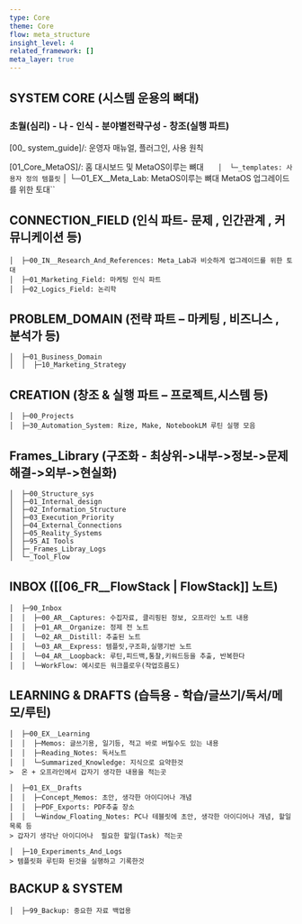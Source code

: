 ```yaml
---
type: Core
theme: Core
flow: meta_structure
insight_level: 4
related_framework: []
meta_layer: true
---
```


## SYSTEM CORE (시스템 운용의 뼈대)

### 초월(심리) - 나 - 인식 - 분야별전략구성 - 창조(실행 파트)

[00_ system_guide]/: 운영자 매뉴얼, 플러그인, 사용 원칙

[01_Core_MetaOS]/: 홈 대시보드 및 MetaOS이루는 뼈대
	`    │  └─_templates: 사용자 정의 템플릿
	`    │  └─01_EX__Meta_Lab: MetaOS이루는 뼈대 MetaOS 업그레이드를 위한 토대``

## CONNECTION_FIELD (인식 파트- 문제 , 인간관계 , 커뮤니케이션 등)
    │  ├─00_IN__Research_And_References: Meta_Lab과 비슷하게 업그레이드를 위한 토대
    │  ├─01_Marketing_Field: 마케팅 인식 파트
    │  ├─02_Logics_Field: 논리학
## PROBLEM_DOMAIN (전략 파트 – 마케팅 , 비즈니스 , 분석가 등)
    │  ├─01_Business_Domain
	│  │  ├─10_Marketing_Strategy

## CREATION (창조 & 실행 파트 – 프로젝트,시스템 등)
    │  ├─00_Projects
    │  ├─30_Automation_System: Rize, Make, NotebookLM 루틴 실행 모음

## Frames_Library (구조화 - 최상위->내부->정보->문제해결->외부->현실화)
    │  ├─00_Structure_sys
    │  ├─01_Internal_design
    │  ├─02_Information_Structure
    │  ├─03_Execution_Priority
    │  ├─04_External_Connections
    │  ├─05_Reality_Systems
    │  ├─95_AI Tools
    │  ├─_Frames_Libray_Logs
    │  └─_Tool_Flow

## INBOX ([[06_FR__FlowStack | FlowStack]] 노트)
    │  ├─90_Inbox
    │  │  ├─00_AR__Captures: 수집자료, 클리핑된 정보, 오프라인 노트 내용 
    │  │  ├─01_AR__Organize: 정제 전 노트 
    │  │  └─02_AR__Distill: 추출된 노트
    │  │  └─03_AR__Express: 템플릿,구조화,실행기반 노트
    │  │  └─04_AR__Loopback: 루틴,피드백,통찰,키워드등을 추출, 반복한다
    │  │  └─WorkFlow: 예시로든 워크플로우(작업흐름도)

## LEARNING & DRAFTS (습득용 - 학습/글쓰기/독서/메모/루틴)
    │  ├─00_EX__Learning
    │  │  ├─Memos: 글쓰기용, 일기등, 적고 바로 버릴수도 있는 내용
    │  │  ├─Reading_Notes: 독서노트
    │  │  └─Summarized_Knowledge: 지식으로 요약한것
	>  온 + 오프라인에서 갑자기 생각한 내용을 적는곳 
	
    │  ├─01_EX__Drafts
    │  │  ├─Concept_Memos: 초안, 생각한 아이디어나 개념
    │  │  ├─PDF_Exports: PDF추출 장소
    │  │  └─Window_Floating_Notes: PC나 테블릿에 초안, 생각한 아이디어나 개념, 할일목록 등
    > 갑자기 생각난 아이디어나  필요한 할일(Task) 적는곳
    
    │  ├─10_Experiments_And_Logs
	> 템플릿화 루틴화 된것을 실행하고 기록한것
    
## BACKUP & SYSTEM
    │  ├─99_Backup: 중요한 자료 백업용

